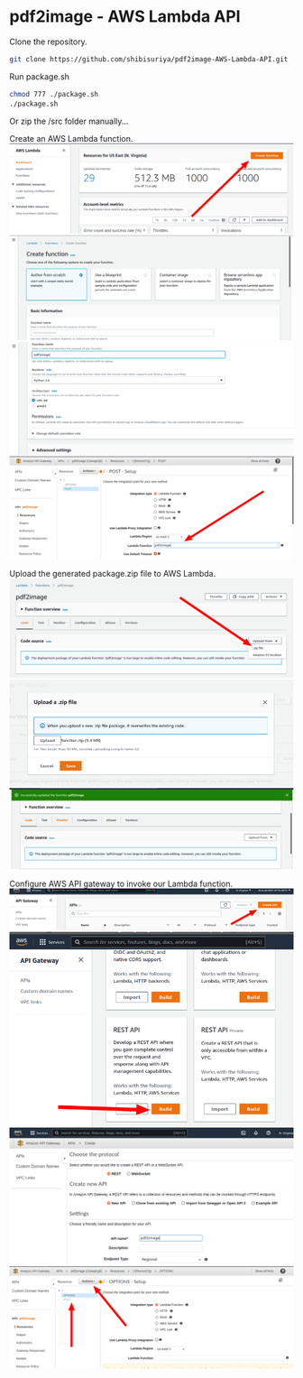 # pdf2image - AWS Lambda API

Clone the repository.
```sh
git clone https://github.com/shibisuriya/pdf2image-AWS-Lambda-API.git
```
Run package.sh
```sh
chmod 777 ./package.sh
./package.sh
```
Or zip the /src folder manually... 

Create an AWS Lambda function.
![Alt text](/images/8.png?raw=true "Optional Title")
![Alt text](/images/9.png?raw=true "Optional Title")
![Alt text](/images/10.png?raw=true "Optional Title")
![Alt text](/images/11.png?raw=true "Optional Title")

Upload the generated package.zip file to AWS Lambda.
![Alt text](/images/1.png?raw=true "Optional Title")
![Alt text](/images/2.png?raw=true "Optional Title")
![Alt text](/images/3.png?raw=true "Optional Title")

Configure AWS API gateway to invoke our Lambda function.
![Alt text](/images/4.png?raw=true "Optional Title")
![Alt text](/images/5.png?raw=true "Optional Title")
![Alt text](/images/6.png?raw=true "Optional Title")
![Alt text](/images/7.png?raw=true "Optional Title")
